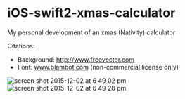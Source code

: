 # iOS-swift2-xmas-calculator
My personal development of an xmas (Nativity) calculator


Citations:

+ Background: http://www.freevector.com
+ Font: www.blambot.com (non-commercial license only)


![screen shot 2015-12-02 at 6 49 02 pm](https://cloud.githubusercontent.com/assets/16005119/11550499/74b4a46e-9925-11e5-9469-fad4a9449d42.png)
![screen shot 2015-12-02 at 6 49 28 pm](https://cloud.githubusercontent.com/assets/16005119/11550502/79807626-9925-11e5-811d-497608ed28ed.png)

